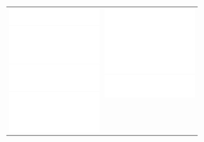 <table>
    <tr style="vertical-align: top">
        <td>
            <a href="https://github.com/zailic">
                <img src="assets/metrics/header.svg" />
            </a>
            <a href="https://github.com/zailic">
                <img src="assets/metrics/isocalendar.svg" />
            </a>
            <a href="https://github.com/zailic">
                <img src="assets/metrics/act_comm.svg" />
            </a>
            <a href="https://github.com/zailic">
                <img src="assets/metrics/achievements.svg" />
            </a>
        </td>
        <td style="width: 50%">
            <a href="https://github.com/zailic">
                <img src="assets/metrics/habits.svg" />
            </a>
            <a href="https://github.com/zailic">
                <img src="assets/metrics/repositories.svg" />
            </a>
        </td>
    </tr>
</table>